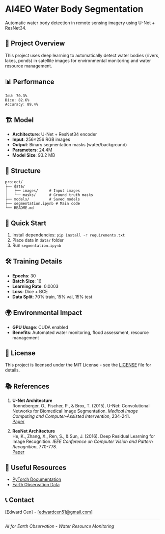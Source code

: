 # AI4EO Water Body Segmentation

Automatic water body detection in remote sensing imagery using U-Net + ResNet34.

## 🎯 Project Overview

This project uses deep learning to automatically detect water bodies (rivers, lakes, ponds) in satellite images for environmental monitoring and water resource management.

## 📊 Performance

```
IoU: 70.3%
Dice: 82.6%
Accuracy: 89.4%
```

## 🏗️ Model

- **Architecture**: U-Net + ResNet34 encoder
- **Input**: 256×256 RGB images
- **Output**: Binary segmentation masks (water/background)
- **Parameters**: 24.4M
- **Model Size**: 93.2 MB

## 📁 Structure

```
project/
├── data/
│   ├── images/     # Input images
│   └── masks/      # Ground truth masks
├── models/         # Saved models
├── segmentation.ipynb # Main code
└── README.md
```

## 🚀 Quick Start

1. Install dependencies: `pip install -r requirements.txt`
2. Place data in `data/` folder
3. Run `segmentation.ipynb`

## 🛠️ Training Details

- **Epochs**: 30
- **Batch Size**: 16
- **Learning Rate**: 0.0003
- **Loss**: Dice + BCE
- **Data Split**: 70% train, 15% val, 15% test

## 🌍 Environmental Impact

- **GPU Usage**: CUDA enabled
- **Benefits**: Automated water monitoring, flood assessment, resource management

## 📄 License

This project is licensed under the MIT License - see the [LICENSE](LICENSE) file for details.

## 📚 References

1. **U-Net Architecture**  
   Ronneberger, O., Fischer, P., & Brox, T. (2015). U-Net: Convolutional Networks for Biomedical Image Segmentation. *Medical Image Computing and Computer-Assisted Intervention*, 234-241.  
   [Paper](https://arxiv.org/abs/1505.04597)

2. **ResNet Architecture**  
   He, K., Zhang, X., Ren, S., & Sun, J. (2016). Deep Residual Learning for Image Recognition. *IEEE Conference on Computer Vision and Pattern Recognition*, 770-778.  
   [Paper](https://arxiv.org/abs/1512.03385)


## 🔗 Useful Resources

- [PyTorch Documentation](https://pytorch.org/docs/)
- [Earth Observation Data](https://earthexplorer.usgs.gov/)

## 📞 Contact

[Edward Cen] - [edwardcen51@gmail.com]

---

*AI for Earth Observation - Water Resource Monitoring*



